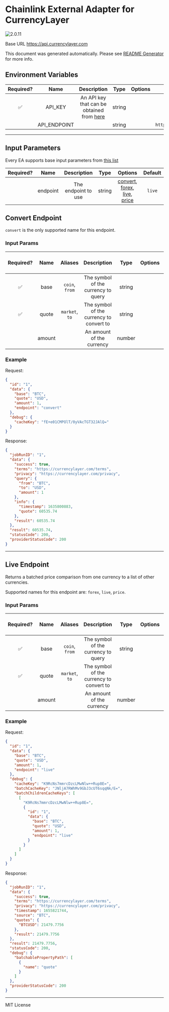 # Chainlink External Adapter for CurrencyLayer

![2.0.11](https://img.shields.io/github/package-json/v/smartcontractkit/external-adapters-js?filename=packages/sources/currencylayer/package.json)

Base URL https://api.currencylayer.com

This document was generated automatically. Please see [README Generator](../../scripts#readme-generator) for more info.

## Environment Variables

| Required? |     Name     |                                  Description                                   |  Type  | Options |             Default             |
| :-------: | :----------: | :----------------------------------------------------------------------------: | :----: | :-----: | :-----------------------------: |
|    ✅     |   API_KEY    | An API key that can be obtained from [here](https://currencylayer.com/product) | string |         |                                 |
|           | API_ENDPOINT |                                                                                | string |         | `https://api.currencylayer.com` |

---

## Input Parameters

Every EA supports base input parameters from [this list](../../core/bootstrap#base-input-parameters)

| Required? |   Name   |     Description     |  Type  |                                                Options                                                 | Default |
| :-------: | :------: | :-----------------: | :----: | :----------------------------------------------------------------------------------------------------: | :-----: |
|           | endpoint | The endpoint to use | string | [convert](#convert-endpoint), [forex](#live-endpoint), [live](#live-endpoint), [price](#live-endpoint) | `live`  |

## Convert Endpoint

`convert` is the only supported name for this endpoint.

### Input Params

| Required? |  Name  |    Aliases     |               Description                |  Type  | Options | Default | Depends On | Not Valid With |
| :-------: | :----: | :------------: | :--------------------------------------: | :----: | :-----: | :-----: | :--------: | :------------: |
|    ✅     |  base  | `coin`, `from` |   The symbol of the currency to query    | string |         |         |            |                |
|    ✅     | quote  | `market`, `to` | The symbol of the currency to convert to | string |         |         |            |                |
|           | amount |                |        An amount of the currency         | number |         |   `1`   |            |                |

### Example

Request:

```json
{
  "id": "1",
  "data": {
    "base": "BTC",
    "quote": "USD",
    "amount": 1,
    "endpoint": "convert"
  },
  "debug": {
    "cacheKey": "fE+e01CMPOlT/0yVAcTGT32JAlQ="
  }
}
```

Response:

```json
{
  "jobRunID": "1",
  "data": {
    "success": true,
    "terms": "https://currencylayer.com/terms",
    "privacy": "https://currencylayer.com/privacy",
    "query": {
      "from": "BTC",
      "to": "USD",
      "amount": 1
    },
    "info": {
      "timestamp": 1635800883,
      "quote": 60535.74
    },
    "result": 60535.74
  },
  "result": 60535.74,
  "statusCode": 200,
  "providerStatusCode": 200
}
```

---

## Live Endpoint

Returns a batched price comparison from one currency to a list of other currencies.

Supported names for this endpoint are: `forex`, `live`, `price`.

### Input Params

| Required? |  Name  |    Aliases     |               Description                |  Type  | Options | Default | Depends On | Not Valid With |
| :-------: | :----: | :------------: | :--------------------------------------: | :----: | :-----: | :-----: | :--------: | :------------: |
|    ✅     |  base  | `coin`, `from` |   The symbol of the currency to query    | string |         |         |            |                |
|    ✅     | quote  | `market`, `to` | The symbol of the currency to convert to |        |         |         |            |                |
|           | amount |                |        An amount of the currency         | number |         |   `1`   |            |                |

### Example

Request:

```json
{
  "id": "1",
  "data": {
    "base": "BTC",
    "quote": "USD",
    "amount": 1,
    "endpoint": "live"
  },
  "debug": {
    "cacheKey": "K9RcNs7mmrcDzcLMwNlw++Rup8E=",
    "batchCacheKey": "JNljA7RWhMv9GbJ3cUT6sqqNk/E=",
    "batchChildrenCacheKeys": [
      [
        "K9RcNs7mmrcDzcLMwNlw++Rup8E=",
        {
          "id": "1",
          "data": {
            "base": "BTC",
            "quote": "USD",
            "amount": 1,
            "endpoint": "live"
          }
        }
      ]
    ]
  }
}
```

Response:

```json
{
  "jobRunID": "1",
  "data": {
    "success": true,
    "terms": "https://currencylayer.com/terms",
    "privacy": "https://currencylayer.com/privacy",
    "timestamp": 1655821744,
    "source": "BTC",
    "quotes": {
      "BTCUSD": 21479.7756
    },
    "result": 21479.7756
  },
  "result": 21479.7756,
  "statusCode": 200,
  "debug": {
    "batchablePropertyPath": [
      {
        "name": "quote"
      }
    ]
  },
  "providerStatusCode": 200
}
```

---

MIT License
